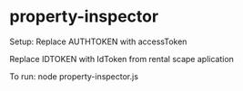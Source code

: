 # property-inspector

Setup:
Replace AUTHTOKEN with accessToken 

Replace  IDTOKEN  with IdToken
from rental scape aplication

To run: 
node property-inspector.js
